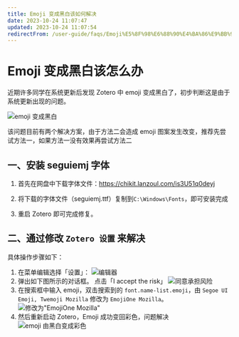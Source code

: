 ```yaml
---
title: Emoji 变成黑白该如何解决
date: 2023-10-24 11:07:47
updated: 2023-10-24 11:07:54
redirectFrom: /user-guide/faqs/Emoji%E5%8F%98%E6%88%90%E4%BA%86%E9%BB%91%E7%99%BD%E8%AF%A5%E5%A6%82%E4%BD%95%E8%A7%A3%E5%86%B3.html
---
```


# Emoji 变成黑白该怎么办

近期许多同学在系统更新后发现 Zotero 中 emoji 变成黑白了，初步判断这是由于系统更新出现的问题。

![emoji 变成黑白](../../assets/images/emoji变成黑白.jpg)

该问题目前有两个解决方案，由于方法二会造成 emoji 图案发生改变，推荐先尝试方法一，如果方法一没有效果再尝试方法二

## 一、安装 seguiemj 字体

1. 首先在网盘中下载字体文件：<https://chikit.lanzoul.com/is3U51q0deyj>

2. 将下载的字体文件（seguiemj.ttf）复制到`C:\Windows\Fonts`，即可安装完成

3. 重启 Zotero 即可完成修复。

## 二、通过修改 `Zotero 设置` 来解决

具体操作步骤如下：

1. 在菜单编辑选择「设置」：
   ![编辑器](../../assets/images/zotero-编辑器.png)
2. 弹出如下图所示的对话框。
   点击「I accept the risk」
   ![同意承担风险](../../assets/images/zotero-我同意承担风险.png)
3. 在搜索框中输入 emoji，双击搜索到的 `font.name-list.emoji`，由 `Segoe UI Emoji, Twemoji Mozilla` 修改为 `EmojiOne Mozilla`。
   ![修改为"EmojiOne Mozilla"](../../assets/images/zotero-修改font.name-list.emoji.png)
4. 然后重新启动 Zotero，Emoji 成功变回彩色，问题解决
   ![emoji 由黑白变成彩色](../../assets/images/emoji由黑白变成彩色.jpg)
